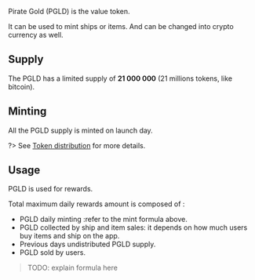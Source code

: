 Pirate Gold (PGLD) is the value token.

It can be used to mint ships or items. And can be changed into crypto currency as well.

## Supply

The PGLD has a limited supply of **21 000 000** (21 millions tokens, like bitcoin).

## Minting

All the PGLD supply is minted on launch day.

?> See [Token distribution](tokenomics/token_distribution) for more details.

## Usage

PGLD is used for rewards.

Total maximum daily rewards amount is composed of :
- PGLD daily minting :refer to the mint formula above.
- PGLD collected by ship and item sales: it depends on how much users buy items and ship on the app.
- Previous days undistributed PGLD supply.
- PGLD sold by users.

> TODO: explain formula here



